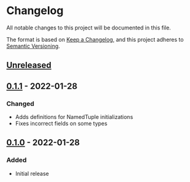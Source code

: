 # Changelog

All notable changes to this project will be documented in this file.

The format is based on [Keep a Changelog](https://keepachangelog.com/en/1.0.0/),
and this project adheres to [Semantic Versioning](https://semver.org/spec/v2.0.0.html).

## [Unreleased]

## [0.1.1] - 2022-01-28

### Changed
- Adds definitions for NamedTuple initializations
- Fixes incorrect fields on some types

## [0.1.0] - 2022-01-28

### Added
- Initial release

[unreleased]: https://github.com/jmgilman/beancount-stubs/compare/v0.1.1...HEAD
[0.1.1]: https://github.com/jmgilman/beancount-stubs/releases/tag/v0.1.1
[0.1.0]: https://github.com/jmgilman/beancount-stubs/releases/tag/v0.1.0